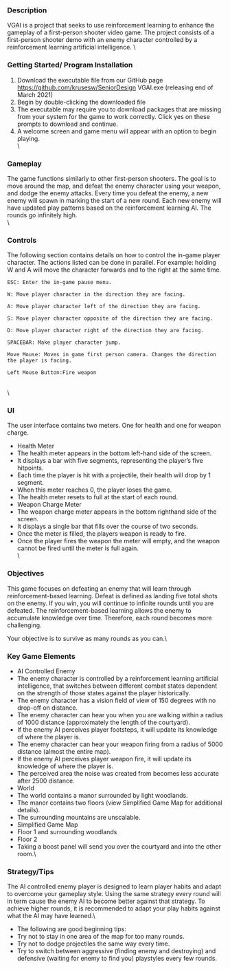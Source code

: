 ### Description 

VGAI is a project that seeks to use reinforcement learning to enhance the gameplay of a first-person shooter video game. 
The project consists of a first-person shooter demo with an enemy character controlled by a reinforcement learning artificial intelligence.
\
### Getting Started/ Program Installation 
1. Download the executable file from our GitHub page https://github.com/krusesw/SeniorDesign VGAI.exe (releasing end of March 2021) 
2. Begin by double-clicking the downloaded file 
 1. The executable may require you to download packages that are missing from your system for the game to work correctly. Click yes on these prompts to download and continue. 
3. A welcome screen and game menu will appear with an option to begin playing. 
\
\
### Gameplay 
The game functions similarly to other first-person shooters. The goal is to move around the map, and defeat the enemy character using your weapon, and dodge the enemy attacks. 
Every time you defeat the enemy, a new enemy will spawn in marking the start of a new round. Each new enemy will have updated play patterns based on the reinforcement learning AI. 
The rounds go infinitely high.
\
\
### Controls 
The following section contains details on how to control the in-game player character.
The actions listed can be done in parallel. For example: holding W and A will move the character forwards and to the right at the same time.
```
ESC: Enter the in-game pause menu. 

W: Move player character in the direction they are facing. 

A: Move player character left of the direction they are facing. 

S: Move player character opposite of the direction they are facing. 

D: Move player character right of the direction they are facing. 

SPACEBAR: Make player character jump. 

Move Mouse: Moves in game first person camera. Changes the direction the player is facing. 

Left Mouse Button:Fire weapon
```
\
\
### UI 
The user interface contains two meters. One for health and one for weapon charge. 

* Health Meter 
 * The health meter appears in the bottom left-hand side of the screen.  
 * It displays a bar with five segments, representing the player’s five hitpoints.  
 * Each time the player is hit with a projectile, their health will drop by 1 segment. 
 * When this meter reaches 0, the player loses the game. 
 * The health meter resets to full at the start of each round. 
* Weapon Charge Meter 
 * The weapon charge meter appears in the bottom righthand side of the screen.  
 * It displays a single bar that fills over the course of two seconds.   
 * Once the meter is filled, the players weapon is ready to fire.  
 * Once the player fires the weapon the meter will empty, and the weapon cannot be fired until the meter is full again.
\
\
### Objectives 

This game focuses on defeating an enemy that will learn through reinforcement-based learning.  Defeat is defined as landing five total shots on the enemy. If you win, you will continue to infinite rounds until you are defeated. The reinforcement-based learning allows the enemy to accumulate knowledge over time. Therefore, each round becomes more challenging.  

Your objective is to survive as many rounds as you can.\

 

### Key Game Elements 

* AI Controlled Enemy 
 * The enemy character is controlled by a reinforcement learning artificial intelligence, that switches between different combat states dependent on the strength of those states against the player historically. 
 * The enemy character has a vision field of view of 150 degrees with no drop-off on distance. 
 * The enemy character can hear you when you are walking within a radius of 1000 distance (approximately the length of the courtyard).  
 * If the enemy AI perceives player footsteps, it will update its knowledge of where the player is. 
 * The enemy character can hear your weapon firing from a radius of 5000 distance (almost the entire map). 
 * If the enemy AI perceives player weapon fire, it will update its knowledge of where the player is. 
 * The perceived area the noise was created from becomes less accurate after 2500 distance.
* World 
 * The world contains a manor surrounded by light woodlands. 
 * The manor contains two floors (view Simplified Game Map for additional details). 
 * The surrounding mountains are unscalable. 
* Simplified Game Map 
 * Floor 1 and surrounding woodlands 
 * Floor 2 
 * Taking a boost panel will send you over the courtyard and into the other room.\

### Strategy/Tips 

The AI controlled enemy player is designed to learn player habits and adapt to overcome your gameplay style. Using the same strategy every round will in term cause the enemy AI to become better against that strategy. To achieve higher rounds, it is recommended to adapt your play habits against what the AI may have learned.\

* The following are good beginning tips: 
* Try not to stay in one area of the map for too many rounds. 
* Try not to dodge projectiles the same way every time. 
* Try to switch between aggressive (finding enemy and destroying) and defensive (waiting for enemy to find you) playstyles every few rounds. 

 

